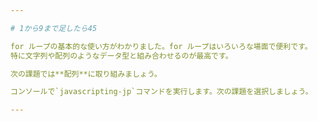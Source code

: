 ```yaml
---

# 1から9まで足したら45

for ループの基本的な使い方がわかりました。for ループはいろいろな場面で便利です。
特に文字列や配列のようなデータ型と組み合わせるのが最高です。

次の課題では**配列**に取り組みましょう。

コンソールで`javascripting-jp`コマンドを実行します。次の課題を選択しましょう。

---
```

